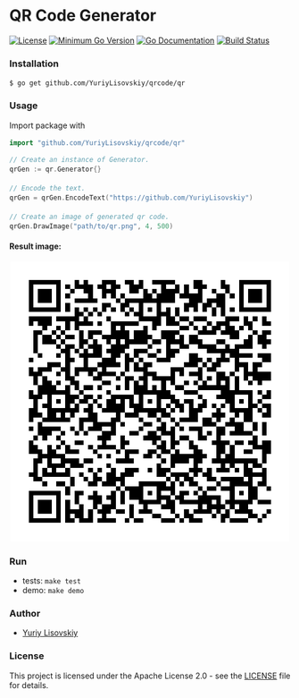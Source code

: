 # QR Code Generator
[![License](https://img.shields.io/badge/License-Apache%202.0-blue.svg)](LICENSE)
[![Minimum Go Version](https://img.shields.io/badge/Go-v1.3-blue.svg)](https://golang.org/)
[![Go Documentation](https://img.shields.io/badge/go-docs-blue.svg)](https://godoc.org/github.com/YuriyLisovskiy/qrcode/qr)
[![Build Status](https://travis-ci.org/YuriyLisovskiy/qrcode.svg?branch=master)](https://travis-ci.org/YuriyLisovskiy/qrcode)
### Installation
```
$ go get github.com/YuriyLisovskiy/qrcode/qr
```
### Usage
Import package with
```go
import "github.com/YuriyLisovskiy/qrcode/qr"
```
```go
// Create an instance of Generator.
qrGen := qr.Generator{}

// Encode the text.
qrGen = qrGen.EncodeText("https://github.com/YuriyLisovskiy")

// Create an image of generated qr code.
qrGen.DrawImage("path/to/qr.png", 4, 500)
```
#### Result image:
<p align="center">
  <a href="https://github.com/YuriyLisovskiy/qrcode/blob/master/sample/qr.png"><img src="sample/qr.png"></a>
</p>

### Run
* tests: `make test`
* demo: `make demo`
### Author
* [Yuriy Lisovskiy](https://github.com/YuriyLisovskiy)
### License
This project is licensed under the Apache License 2.0 - see the [LICENSE](LICENSE) file for details.
